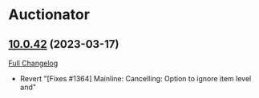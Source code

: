 # Auctionator

## [10.0.42](https://github.com/Auctionator/Auctionator/tree/10.0.42) (2023-03-17)
[Full Changelog](https://github.com/Auctionator/Auctionator/compare/10.0.41...10.0.42) 

- Revert "[Fixes #1364] Mainline: Cancelling: Option to ignore item level and"  
